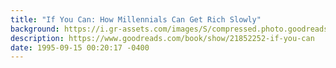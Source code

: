 ```yaml
---
title: "If You Can: How Millennials Can Get Rich Slowly"
background: https://i.gr-assets.com/images/S/compressed.photo.goodreads.com/books/1396766213l/21852252._SY75_.jpg
description: https://www.goodreads.com/book/show/21852252-if-you-can
date: 1995-09-15 00:20:17 -0400
---
```

